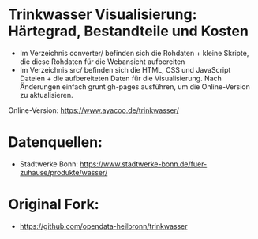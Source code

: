 Trinkwasser Visualisierung: Härtegrad, Bestandteile und Kosten
=======================

* Im Verzeichnis converter/ befinden sich die Rohdaten + kleine Skripte, die diese Rohdaten für die Webansicht aufbereiten
* Im Verzeichnis src/ befinden sich die HTML, CSS und JavaScript Dateien + die aufbereiteten Daten für die Visualisierung. Nach Änderungen einfach grunt gh-pages ausführen, um die Online-Version zu aktualisieren.

Online-Version: https://www.ayacoo.de/trinkwasser/

Datenquellen:
==================

* Stadtwerke Bonn: https://www.stadtwerke-bonn.de/fuer-zuhause/produkte/wasser/

Original Fork:
==================

* https://github.com/opendata-heilbronn/trinkwasser